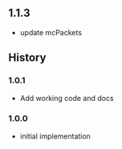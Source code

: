 ## 1.1.3
* update mcPackets

## History

### 1.0.1
* Add working code and docs
### 1.0.0

* initial implementation
